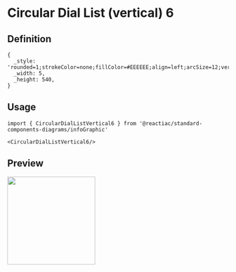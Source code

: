 # Circular Dial List (vertical) 6

## Definition

```
{
  _style: 'rounded=1;strokeColor=none;fillColor=#EEEEEE;align=left;arcSize=12;verticalAlign=top;whiteSpace=wrap;html=1;fontSize=12;spacing=8;',
  _width: 5,
  _height: 540,
}
```

## Usage

```
import { CircularDialListVertical6 } from '@reactiac/standard-components-diagrams/infoGraphic'

<CircularDialListVertical6/>
```

## Preview

<img src="./circular-dial-list-vertical-6.png" width="200"/>
